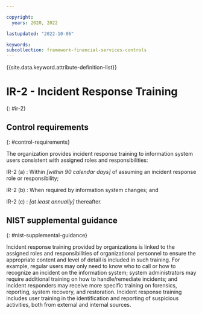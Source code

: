 ```yaml
---

copyright:
  years: 2020, 2022

lastupdated: "2022-10-06"

keywords: 
subcollection: framework-financial-services-controls
---
```


{{site.data.keyword.attribute-definition-list}}

               
# IR-2 - Incident Response Training
{: #ir-2}

## Control requirements
{: #control-requirements}

The organization provides incident response training to information system users consistent with assigned roles and responsibilities:

IR-2 (a)
    : Within _[within 90 calendar days]_ of assuming an incident response role or responsibility;

IR-2 (b)
    : When required by information system changes; and

IR-2 (c)
    : _[at least annually]_ thereafter.

## NIST supplemental guidance
{: #nist-supplemental-guidance}

Incident response training provided by organizations is linked to the assigned roles and responsibilities of organizational personnel to ensure the appropriate content and level of detail is included in such training. For example, regular users may only need to know who to call or how to recognize an incident on the information system; system administrators may require additional training on how to handle/remediate incidents; and incident responders may receive more specific training on forensics, reporting, system recovery, and restoration. Incident response training includes user training in the identification and reporting of suspicious activities, both from external and internal sources.





